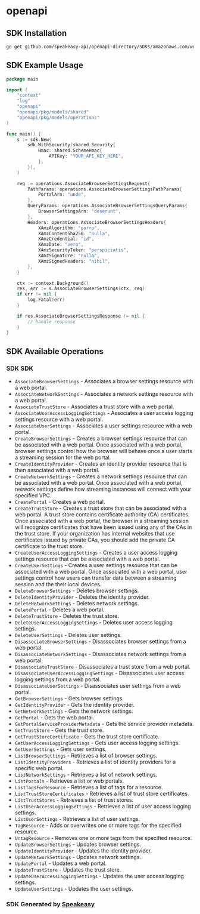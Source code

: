 # openapi

<!-- Start SDK Installation -->
## SDK Installation

```bash
go get github.com/speakeasy-api/openapi-directory/SDKs/amazonaws.com/workspaces-web/2020-07-08/go
```
<!-- End SDK Installation -->

## SDK Example Usage
<!-- Start SDK Example Usage -->
```go
package main

import (
    "context"
    "log"
    "openapi"
    "openapi/pkg/models/shared"
    "openapi/pkg/models/operations"
)

func main() {
    s := sdk.New(
        sdk.WithSecurity(shared.Security{
            Hmac: shared.SchemeHmac{
                APIKey: "YOUR_API_KEY_HERE",
            },
        }),
    )

    req := operations.AssociateBrowserSettingsRequest{
        PathParams: operations.AssociateBrowserSettingsPathParams{
            PortalArn: "unde",
        },
        QueryParams: operations.AssociateBrowserSettingsQueryParams{
            BrowserSettingsArn: "deserunt",
        },
        Headers: operations.AssociateBrowserSettingsHeaders{
            XAmzAlgorithm: "porro",
            XAmzContentSha256: "nulla",
            XAmzCredential: "id",
            XAmzDate: "vero",
            XAmzSecurityToken: "perspiciatis",
            XAmzSignature: "nulla",
            XAmzSignedHeaders: "nihil",
        },
    }

    ctx := context.Background()
    res, err := s.AssociateBrowserSettings(ctx, req)
    if err != nil {
        log.Fatal(err)
    }

    if res.AssociateBrowserSettingsResponse != nil {
        // handle response
    }
}
```
<!-- End SDK Example Usage -->

<!-- Start SDK Available Operations -->
## SDK Available Operations

### SDK SDK

* `AssociateBrowserSettings` - Associates a browser settings resource with a web portal.
* `AssociateNetworkSettings` - Associates a network settings resource with a web portal.
* `AssociateTrustStore` - Associates a trust store with a web portal.
* `AssociateUserAccessLoggingSettings` - Associates a user access logging settings resource with a web portal.
* `AssociateUserSettings` - Associates a user settings resource with a web portal.
* `CreateBrowserSettings` - Creates a browser settings resource that can be associated with a web portal. Once associated with a web portal, browser settings control how the browser will behave once a user starts a streaming session for the web portal. 
* `CreateIdentityProvider` - Creates an identity provider resource that is then associated with a web portal.
* `CreateNetworkSettings` - Creates a network settings resource that can be associated with a web portal. Once associated with a web portal, network settings define how streaming instances will connect with your specified VPC. 
* `CreatePortal` - Creates a web portal.
* `CreateTrustStore` - Creates a trust store that can be associated with a web portal. A trust store contains certificate authority (CA) certificates. Once associated with a web portal, the browser in a streaming session will recognize certificates that have been issued using any of the CAs in the trust store. If your organization has internal websites that use certificates issued by private CAs, you should add the private CA certificate to the trust store. 
* `CreateUserAccessLoggingSettings` - Creates a user access logging settings resource that can be associated with a web portal.
* `CreateUserSettings` - Creates a user settings resource that can be associated with a web portal. Once associated with a web portal, user settings control how users can transfer data between a streaming session and the their local devices. 
* `DeleteBrowserSettings` - Deletes browser settings.
* `DeleteIdentityProvider` - Deletes the identity provider.
* `DeleteNetworkSettings` - Deletes network settings.
* `DeletePortal` - Deletes a web portal.
* `DeleteTrustStore` - Deletes the trust store.
* `DeleteUserAccessLoggingSettings` - Deletes user access logging settings.
* `DeleteUserSettings` - Deletes user settings.
* `DisassociateBrowserSettings` - Disassociates browser settings from a web portal.
* `DisassociateNetworkSettings` - Disassociates network settings from a web portal.
* `DisassociateTrustStore` - Disassociates a trust store from a web portal.
* `DisassociateUserAccessLoggingSettings` - Disassociates user access logging settings from a web portal.
* `DisassociateUserSettings` - Disassociates user settings from a web portal.
* `GetBrowserSettings` - Gets browser settings.
* `GetIdentityProvider` - Gets the identity provider.
* `GetNetworkSettings` - Gets the network settings.
* `GetPortal` - Gets the web portal.
* `GetPortalServiceProviderMetadata` - Gets the service provider metadata.
* `GetTrustStore` - Gets the trust store.
* `GetTrustStoreCertificate` - Gets the trust store certificate.
* `GetUserAccessLoggingSettings` - Gets user access logging settings.
* `GetUserSettings` - Gets user settings.
* `ListBrowserSettings` - Retrieves a list of browser settings.
* `ListIdentityProviders` - Retrieves a list of identity providers for a specific web portal.
* `ListNetworkSettings` - Retrieves a list of network settings.
* `ListPortals` - Retrieves a list or web portals.
* `ListTagsForResource` - Retrieves a list of tags for a resource.
* `ListTrustStoreCertificates` - Retrieves a list of trust store certificates.
* `ListTrustStores` - Retrieves a list of trust stores.
* `ListUserAccessLoggingSettings` - Retrieves a list of user access logging settings.
* `ListUserSettings` - Retrieves a list of user settings.
* `TagResource` - Adds or overwrites one or more tags for the specified resource.
* `UntagResource` - Removes one or more tags from the specified resource.
* `UpdateBrowserSettings` - Updates browser settings.
* `UpdateIdentityProvider` - Updates the identity provider. 
* `UpdateNetworkSettings` - Updates network settings.
* `UpdatePortal` - Updates a web portal.
* `UpdateTrustStore` - Updates the trust store.
* `UpdateUserAccessLoggingSettings` - Updates the user access logging settings.
* `UpdateUserSettings` - Updates the user settings.
<!-- End SDK Available Operations -->

### SDK Generated by [Speakeasy](https://docs.speakeasyapi.dev/docs/using-speakeasy/client-sdks)
